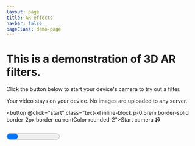 ```yaml
---
layout: page
title: AR effects
navbar: false
pageClass: demo-page
---
```


<script setup lang="ts">
import { useElementSize, useEventListener } from '@vueuse/core'
import { ref, markRaw, onBeforeUnmount, onScopeDispose, watch } from 'vue'

import { EffectPlayer } from 'gltf-ar-effects/player'
import { createSampleGltf } from './ar-effects-demo/sample-gltf'
import EffectCatalog from './ar-effects-demo/effect-catalog.vue'

import environmentOptions from 'virtual:ar-effects-environment-options.js'

import { catalog } from './ar-effects-demo/catalog'

const catalogIsOpen = ref(false)
const video = ref<HTMLVideoElement>()
let stream: MediaStream | undefined
const canvas = ref<HTMLCanvasElement>()
const recordedVideo = ref<HTMLVideoElement>()
const initProgress = ref(0)
const wasStarted = ref(false)
const isReady = ref(false)
const info = ref<any>()
const playerRef = ref<EffectPlayer>()
const isRecording = ref(false)
const isStoppingRecording = ref(false)
const recordedFile = ref<File>()
const recordedBlobUrl = ref('')
const {
  width: canvasWidth,
  height: canvasHeight
} = useElementSize(() => recordedBlobUrl.value ? recordedVideo.value : canvas.value)

const effectUrlParam = import.meta.env.DEV
  ? (new URL(location.href).searchParams.get('effect-url') ?? undefined)
  : undefined
  
const effect = ref(effectUrlParam ? { name: 'Unknown', url: effectUrlParam } : catalog[0])

useEventListener<'progress', any>(playerRef, 'progress', (event) => initProgress.value = event.progress!)
useEventListener<'info', any>(playerRef, 'info', (event)=> info.value = event.info)
useEventListener<'error', any>(playerRef, 'error', window.alert)

watch([video, canvas, effect], async ([video, canvas, effect], _, onCleanup) => {
  if (!video || !canvas) return

    console.log(effect)

  let player = playerRef.value
  let stale = false

  onCleanup(() => {
    stale = true
  })

  const effectData = await createSampleGltf(effect?.url)
  if (stale) return

  if (player) {
    const newPlayer = markRaw(await player.replaceWithNewPlayer(effectData))
    if (stale) newPlayer.dispose()
    else playerRef.value = newPlayer
    return
  }

  player = playerRef.value = markRaw(new EffectPlayer({ video, canvas, environmentOptions }))

  player.loadEffect(effectData)
  if (stale) return

  if (import.meta.env.DEV) await start()
})

onBeforeUnmount(() => playerRef.value?.dispose())

const start = async () => {
  const player = playerRef.value
  if (!player) return

  if (!wasStarted.value) {
    const videoConstraints = { facingMode: 'user', height: 720 }
  
    try {
      stream = await navigator.mediaDevices.getUserMedia({ video: videoConstraints, audio: true })
    } catch {
      stream = await navigator.mediaDevices.getUserMedia({ video: videoConstraints, audio: false })
    }

    video.value!.srcObject = stream
  }
  
  wasStarted.value = true
  await player.start()
  isReady.value = true
}

const onClickRecord = async () => {
  const player = playerRef.value!

  if (isRecording.value) {
    player.pause()
    isStoppingRecording.value = true

    const blob = await player.stopRecording()
    const { type } = blob

    recordedFile.value = new File([blob], 'recorded-video.' + (type.includes('webm') ? 'webm' : 'mp4'), { type })
    recordedBlobUrl.value = URL.createObjectURL(recordedFile.value)
    isRecording.value = false
    recordedVideo.value?.classList.remove('canplay')
  } else {
    player.startRecording(stream?.getAudioTracks())
    isRecording.value = true
  }

  isStoppingRecording.value = false
}

const onClickRetake = () => {
  URL.revokeObjectURL(recordedBlobUrl.value)
  recordedFile.value = undefined
  recordedBlobUrl.value = ''
  playerRef.value!.start()
}

const onCanplayRecording = () => recordedVideo.value!.classList.add('canplay')

onScopeDispose(() => playerRef.value?.dispose())

</script>

<div v-if="!wasStarted" class="flex flex-col gap-5 m-4rem">
  <h1 class="text-3xl">This is a demonstration of 3D AR filters.</h1>

  <p>Click the button below to start your device's camera to try out a filter.</p>

  <p class="tip custom-block">
    Your video stays on your device. No images are uploaded to any server.
  </p>

<button @click="start" class="text-xl inline-block p-0.5rem border-solid border-2px border-currentColor rounded-2">Start camera 📹</button>

</div>

<progress v-else-if="!isReady" :value="initProgress" max="1" class="progress w-full" />

<div ref="container" :class="['canvas-container demo-container relative w-full overflow-hidden', !!recordedBlobUrl && 'has-recording']">
  <video ref="video" class="input-video" playsinline muted loop />
  <canvas ref="canvas" class="player-canvas" />
  <template v-if="recordedBlobUrl">
    <video ref="recordedVideo" :src="recordedBlobUrl" class="recorded-video" playsInline controls muted autoplay loop @canplay="onCanplayRecording" />
    <div class="recorded-output-btns">
      <a :href="recordedBlobUrl" title="Download video" target="_blank" :download="recordedFile.name" class="output-btn">
        <span class="i-tabler:download" />
      </a>
      <button title="Retake video" class="icon-btn" @click="onClickRetake"><span class="i-tabler:x" /></button>
    </div>
  </template>
  <template v-else-if="isReady">
    <button v-if="!catalogIsOpen" class="record-btn" :title="isRecording ? 'Stop recording' : 'Start recording'" :disabled="isStoppingRecording" @click="onClickRecord">
      <span class="sr-only">
       {{ isRecording ? 'Stop recording' : 'Start recording' }}
      </span>
      <span :class="['recording-indicator', isRecording && 'is-recording']" />
    </button>
    <template v-if="!isRecording">
      <effect-catalog v-model="effect" v-model:open="catalogIsOpen" >
        <button class="icon-btn catalog-btn" @click="() => catalogIsOpen = !catalogIsOpen">
          <span class="i-tabler:mood-spark"></span>
        </button>
      </effect-catalog>
    </template>
  </template>
</div>

<pre>{{ info }}</pre>

<style scoped>
.progress {
  height: 2rem;
}

.input-video{
  width:1px;
  height:1px;
  position:fixed;
  top:-1px;
  left:-1px
}

.canvas-container {
  position: relative;
  --canvas-width: v-bind("canvasWidth + 'px'");
  --canvas-height: v-bind("canvasHeight + 'px'");
}

.player-canvas, .recorded-video {
  max-width: 100%;
  max-height: var(--demo-height);
  object-fit: contain;
  border-radius: 1.5rem;
  margin: auto;
}

.has-recording {
  .player-canvas, .record-btn {
    display: none;
  }
}

.recorded-video:not(.canplay) {
  display: none;
}

.record-btn {
  position: absolute;
  bottom: 1rem;
  left: 50%;
  transform: translateX(-50%);
  width: 4.5rem;
  height: 4.5rem;
  border-radius: 50%;
  border: solid 0.365rem white;
  padding: 1rem;
  background-color: rgba(0 0 0 / 12.5%)
}

.recording-indicator {
  position: absolute;
  inset: 0;
  background-color: red;
  border-radius: 50%;
  transform: scale(0.5);

  transition: all 0.25s;

  &.is-recording {
    border-radius: 0.875rem;
    transform: scale(0.675);
  }
}

.recorded-output-btns {
  position: absolute;
  left: 0;
  bottom: 5rem;
  width: var(--canvas-width);
  height: 0;
  display: flex;
  gap: 1rem;
  justify-content: center;
  align-items: end;
}

.icon-btn {
  display: inline-flex;
  font-size: 4rem;
  height: 6rem;
  background-color: rgba(0 0 0 / 25%);
  border-radius: 50%;
  padding: 1rem;
}

.catalog-btn {
  position: absolute;
  left: 2rem;
  top: -1rem;
  transform: translateY(-100%);
  font-size: 2rem;
  height: 4rem;
  color: yellow;
}
</style>
